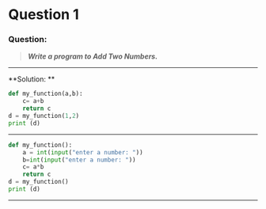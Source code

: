 # Question 1

### **Question:**

> ***Write a program to Add Two Numbers.***

---------------------------------------
**Solution: **

```python
def my_function(a,b):
    c= a+b
    return c
d = my_function(1,2)
print (d)
```
----------------------------------------

```python
def my_function():
    a = int(input("enter a number: "))
    b=int(input("enter a number: "))
    c= a*b
    return c
d = my_function()
print (d)

```
----------------------------------------
